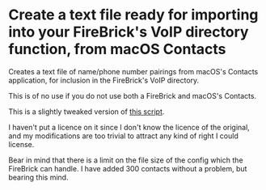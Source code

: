 # Create a text file ready for importing into your FireBrick's VoIP directory function, from macOS Contacts

Creates a text file of name/phone number pairings from macOS's Contacts application, for inclusion in the FireBrick's VoIP directory.

This is of no use if you do not use both a FireBrick and macOS's Contacts.

This is a slightly tweaked version of [this script](https://discussions.apple.com/thread/8384450).

I haven't put a licence on it since I don't know the licence of the original, and my modifications are too trivial to attract any kind of right I could license.

Bear in mind that there is a limit on the file size of the config which the FireBrick can handle. I have added 300 contacts without a problem, but bearing this mind.
